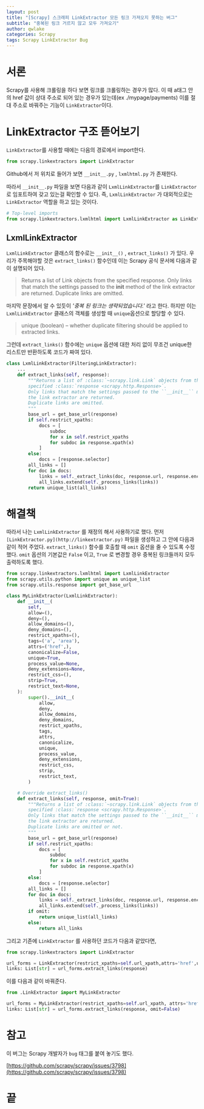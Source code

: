 ```yaml
---
layout: post
title: "[Scrapy] 스크래피 LinkExtractor 모든 링크 가져오지 못하는 버그"
subtitle: "중복된 링크 거르지 않고 모두 가져오기"
author: qwlake
categories: Scrapy
tags: Scrapy LinkExtractor Bug
---
```


# 서론

Scrapy를 사용해 크롤링을 하다 보면 링크를 크롤링하는 경우가 많다. 이 때 a태그 안의 href 값이 상대 주소로 되어 있는 경우가 있는데(ex ./mypage/payments) 이를 절대 주소로 바꿔주는 기능이 `LinkExtractor`이다.

# LinkExtractor 구조 뜯어보기

`LinkExtractor`를 사용할 때에는 다음의 경로에서 import한다.

```python
from scrapy.linkextractors import LinkExtractor
```

Github에서 저 위치로 들어가 보면 `__init__.py` , `lxmlhtml.py` 가 존재한다. 

따라서 `__init__.py` 파일을 보면 다음과 같이 `LxmlLinkExtractor`를 `LinkExtractor` 로 임포트하여 갖고 있는걸 확인할 수 있다. 즉, `LxmlLinkExtractor` 가 대외적으로는 `LinkExtractor` 역할을 하고 있는 것이다.

```python
# Top-level imports
from scrapy.linkextractors.lxmlhtml import LxmlLinkExtractor as LinkExtractor
```

## LxmlLinkExtractor

`LxmlLinkExtractor` 클래스의 함수로는 `__init__()` , `extract_links()` 가 있다. 우리가 주목해야할 것은 `extract_links()` 함수인데 이는 Scrapy 공식 문서에 다음과 같이 설명되어 있다.

> Returns a list of Link objects from the specified response.
Only links that match the settings passed to the **init** method of the link extractor are returned.
Duplicate links are omitted.

마지막 문장에서 알 수 있듯이 *'중복 된 링크는 생략되었습니다.'*  라고 한다. 하지만 이는 `LxmlLinkExtractor` 클래스의 객체를 생성할 때 `unique`옵션으로 할당할 수 있다. 

> unique (boolean) – whether duplicate filtering should be applied to extracted links.

그런데 `extract_links()` 함수에는 `unique` 옵션에 대한 처리 없이 무조건 unique한 리스트만 반환하도록 코드가 짜여 있다.

```python
class LxmlLinkExtractor(FilteringLinkExtractor):
    ...
    def extract_links(self, response):
        """Returns a list of :class:`~scrapy.link.Link` objects from the
        specified :class:`response <scrapy.http.Response>`.
        Only links that match the settings passed to the ``__init__`` method of
        the link extractor are returned.
        Duplicate links are omitted.
        """
        base_url = get_base_url(response)
        if self.restrict_xpaths:
            docs = [
                subdoc
                for x in self.restrict_xpaths
                for subdoc in response.xpath(x)
            ]
        else:
            docs = [response.selector]
        all_links = []
        for doc in docs:
            links = self._extract_links(doc, response.url, response.encoding, base_url)
            all_links.extend(self._process_links(links))
        return unique_list(all_links)
```

# 해결책

따라서 나는 `LxmlLinkExtractor` 를 재정의 해서 사용하기로 했다. 먼저 `[LinkExtractor.py](http://linkextractor.py)` 파일을 생성하고 그 안에 다음과 같이 적어 주었다. `extract_links()` 함수를 호출할 때 `omit` 옵션을 줄 수 있도록 수정했다. `omit` 옵션의 기본값은 `False` 이고, `True` 로 변경할 경우 중복된 링크들까지 모두 출력하도록 했다.

```python
from scrapy.linkextractors.lxmlhtml import LxmlLinkExtractor
from scrapy.utils.python import unique as unique_list
from scrapy.utils.response import get_base_url

class MyLinkExtractor(LxmlLinkExtractor):
    def __init__(
        self,
        allow=(),
        deny=(),
        allow_domains=(),
        deny_domains=(),
        restrict_xpaths=(),
        tags=('a', 'area'),
        attrs=('href',),
        canonicalize=False,
        unique=True,
        process_value=None,
        deny_extensions=None,
        restrict_css=(),
        strip=True,
        restrict_text=None,
    ):
        super().__init__(
            allow,
            deny,
            allow_domains,
            deny_domains,
            restrict_xpaths,
            tags,
            attrs,
            canonicalize,
            unique,
            process_value,
            deny_extensions,
            restrict_css,
            strip,
            restrict_text,
        )

    # Override extract_links()
    def extract_links(self, response, omit=True):
        """Returns a list of :class:`~scrapy.link.Link` objects from the
        specified :class:`response <scrapy.http.Response>`.
        Only links that match the settings passed to the ``__init__`` method of
        the link extractor are returned.
        Duplicate links are omitted or not.
        """
        base_url = get_base_url(response)
        if self.restrict_xpaths:
            docs = [
                subdoc
                for x in self.restrict_xpaths
                for subdoc in response.xpath(x)
            ]
        else:
            docs = [response.selector]
        all_links = []
        for doc in docs:
            links = self._extract_links(doc, response.url, response.encoding, base_url)
            all_links.extend(self._process_links(links))
        if omit:
            return unique_list(all_links)
        else:
            return all_links
```

그리고 기존에 `LinkExtractor` 를 사용하던 코드가 다음과 같았다면,

```python
from scrapy.linkextractors import LinkExtractor

url_forms = LinkExtractor(restrict_xpaths=self.url_xpath,attrs='href',unique=False)
links: List[str] = url_forms.extract_links(response)
```

이를 다음과 같이 바꿔준다.

```python
from .LinkExtractor import MyLinkExtractor

url_forms = MyLinkExtractor(restrict_xpaths=self.url_xpath, attrs='href')
links: List[str] = url_forms.extract_links(response, omit=False)
```

# 참고

이 버그는 Scrapy 개발자가 `bug` 태그를 붙여 놓기도 했다.

[https://github.com/scrapy/scrapy/issues/3798](https://github.com/scrapy/scrapy/issues/3798)

# 끝
